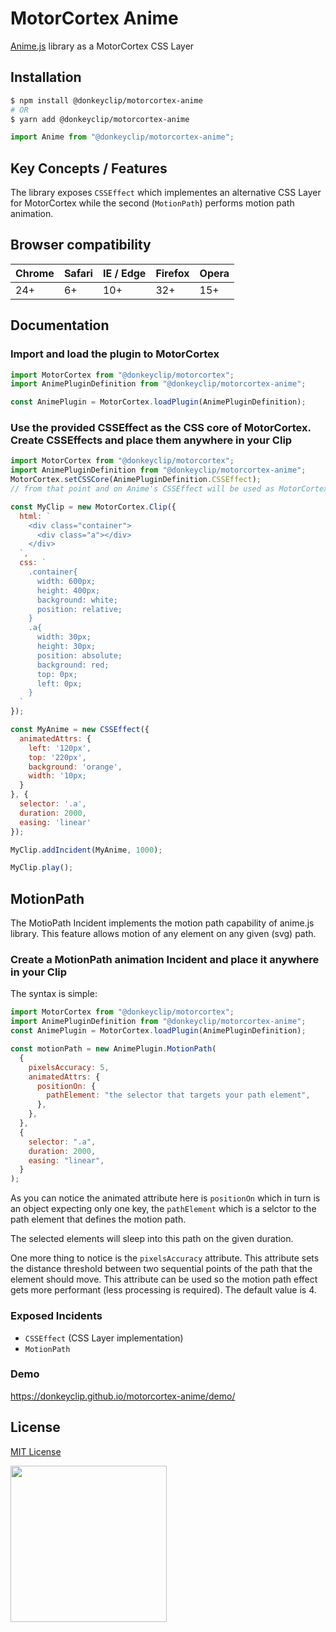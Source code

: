 # MotorCortex Anime

[Anime.js](https://animejs.com/) library as a MotorCortex CSS Layer

## Installation

```bash
$ npm install @donkeyclip/motorcortex-anime
# OR
$ yarn add @donkeyclip/motorcortex-anime
```

```javascript
import Anime from "@donkeyclip/motorcortex-anime";
```

## Key Concepts / Features

The library exposes `CSSEffect` which implementes an alternative CSS Layer for MotorCortex while the second (`MotionPath`)
performs motion path animation.

## Browser compatibility

| Chrome | Safari | IE / Edge | Firefox | Opera |
| ------ | ------ | --------- | ------- | ----- |
| 24+    | 6+     | 10+       | 32+     | 15+   |

## Documentation

### Import and load the plugin to MotorCortex

```javascript
import MotorCortex from "@donkeyclip/motorcortex";
import AnimePluginDefinition from "@donkeyclip/motorcortex-anime";

const AnimePlugin = MotorCortex.loadPlugin(AnimePluginDefinition);
```

### Use the provided CSSEffect as the CSS core of MotorCortex. Create CSSEffects and place them anywhere in your Clip

```javascript
import MotorCortex from "@donkeyclip/motorcortex";
import AnimePluginDefinition from "@donkeyclip/motorcortex-anime";
MotorCortex.setCSSCore(AnimePluginDefinition.CSSEffect);
// from that point and on Anime's CSSEffect will be used as MotorCortex's core CSS Layer implementation

const MyClip = new MotorCortex.Clip({
  html: `
    <div class="container">
      <div class="a"></div>
    </div>
  `,
  css: `
    .container{
      width: 600px;
      height: 400px;
      background: white;
      position: relative;
    }
    .a{
      width: 30px;
      height: 30px;
      position: absolute;
      background: red;
      top: 0px;
      left: 0px;
    }
  `
});

const MyAnime = new CSSEffect({
  animatedAttrs: {
    left: '120px',
    top: '220px',
    background: 'orange',
    width: '10px;
  }
}, {
  selector: '.a',
  duration: 2000,
  easing: 'linear'
});

MyClip.addIncident(MyAnime, 1000);

MyClip.play();
```

## MotionPath

The MotioPath Incident implements the motion path capability of anime.js library. This feature allows motion of any element on any given (svg) path.

### Create a MotionPath animation Incident and place it anywhere in your Clip

The syntax is simple:

```javascript
import MotorCortex from "@donkeyclip/motorcortex";
import AnimePluginDefinition from "@donkeyclip/motorcortex-anime";
const AnimePlugin = MotorCortex.loadPlugin(AnimePluginDefinition);

const motionPath = new AnimePlugin.MotionPath(
  {
    pixelsAccuracy: 5,
    animatedAttrs: {
      positionOn: {
        pathElement: "the selector that targets your path element",
      },
    },
  },
  {
    selector: ".a",
    duration: 2000,
    easing: "linear",
  }
);
```

As you can notice the animated attribute here is `positionOn` which in turn is an
object expecting only one key, the `pathElement` which is a selctor to the path
element that defines the motion path.

The selected elements will sleep into this path on the given duration.

One more thing to notice is the `pixelsAccuracy` attribute. This attribute sets the distance threshold between two
sequential points of the path that the element should move. This attribute can be used so the motion path
effect gets more performant (less processing is required). The default value is 4.

### Exposed Incidents

- `CSSEffect` (CSS Layer implementation)
- `MotionPath`

### Demo

https://donkeyclip.github.io/motorcortex-anime/demo/

## License

[MIT License](https://opensource.org/licenses/MIT)

[<img src="https://presskit.donkeyclip.com/logos/donkey%20clip%20logo.svg" width=250></img>](https://donkeyclip.com)
